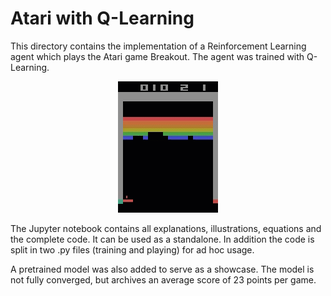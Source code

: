 # Atari with Q-Learning
This directory contains the implementation of a Reinforcement Learning agent which plays the Atari game Breakout. The agent was trained with Q-Learning.

<p align="center">
  <img src="atari.gif" alt="animated" />
</p>


The Jupyter notebook contains all explanations, illustrations, equations and the complete code. It can be used as a standalone. In addition the code is split in two .py files (training and playing) for ad hoc usage.

A pretrained model was also added to serve as a showcase. The model is not fully converged, but archives an average score of 23 points per game.


  
